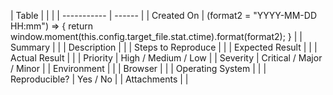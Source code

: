 
| Table |  |  |
| ----------- | ------ |
| Created On | (format2 = "YYYY-MM-DD HH:mm") => {
      return window.moment(this.config.target_file.stat.ctime).format(format2);
    } |
| Summary     |        |
| Description |        |
| Steps to Reproduce |  |
| Expected Result   |        |
| Actual Result     |        |
| Priority          | High / Medium / Low |
| Severity          | Critical / Major / Minor |
| Environment       |        |
| Browser           |        |
| Operating System  |        |
| Reproducible?     | Yes / No   |
| Attachments       |        |


